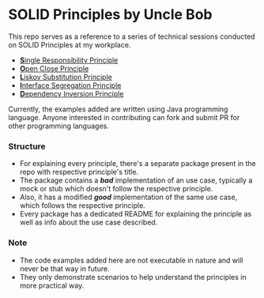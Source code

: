 # SOLID Principles by Uncle Bob

This repo serves as a reference to a series of technical sessions conducted on SOLID Principles
at my workplace. 

- [**S**ingle Responsibility Principle](https://github.com/iamporus/SolidPrinciples/tree/master/solid/src/main/java/com/prush/solid_principles/a_single_responsibility)
- [**O**pen Close Principle](https://github.com/iamporus/SolidPrinciples/tree/master/solid/src/main/java/com/prush/solid_principles/b_open_close)
- [**L**iskov Substitution Principle](https://github.com/iamporus/SolidPrinciples/tree/master/solid/src/main/java/com/prush/solid_principles/c_liskov_substitution)
- [**I**nterface Segregation Principle](https://github.com/iamporus/SolidPrinciples/tree/master/solid/src/main/java/com/prush/solid_principles/d_interface_segregation)
- [**D**ependency Inversion Principle](https://github.com/iamporus/SolidPrinciples/tree/master/solid/src/main/java/com/prush/solid_principles/e_dependency_inversion)

Currently, the examples added are written using Java programming language. 
Anyone interested in contributing can fork and submit PR for other programming languages.

### Structure

- For explaining every principle, there's a separate package present in the repo with respective principle's title.
- The package contains a **_bad_** implementation of an use case, typically a mock or stub which doesn't follow the respective principle.
- Also, it has a modified **_good_** implementation of the same use case, which follows the respective principle.
- Every package has a dedicated README for explaining the principle as well as info about the use case described. 

### Note

- The code examples added here are not executable in nature and will never be that way in future.
- They only demonstrate scenarios to help understand the principles in more practical way.
